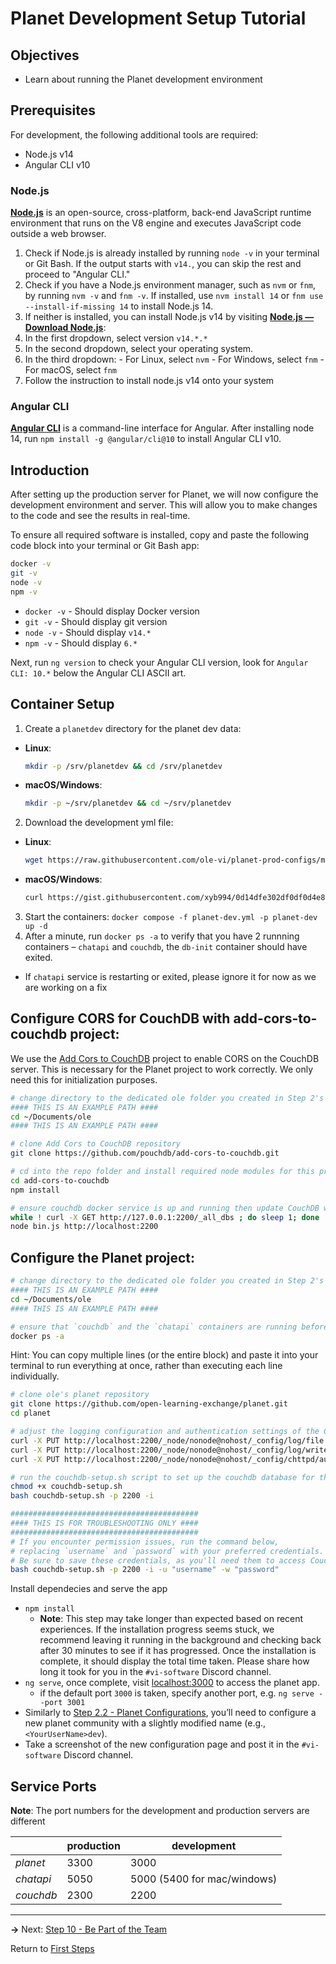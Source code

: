 ﻿# Planet Development Setup Tutorial

## Objectives

- Learn about running the Planet development environment

## Prerequisites

For development, the following additional tools are required:

- Node.js v14
- Angular CLI v10

### Node.js

[**Node.js**](https://nodejs.org) is an open-source, cross-platform, back-end JavaScript runtime environment that runs on the V8 engine and executes JavaScript code outside a web browser.

1. Check if Node.js is already installed by running `node -v` in your terminal or Git Bash. If the output starts with `v14.`, you can skip the rest and proceed to "Angular CLI."
2. Check if you have a Node.js environment manager, such as `nvm` or `fnm`, by running `nvm -v` and `fnm -v`. If installed, use `nvm install 14` or `fnm use --install-if-missing 14` to install Node.js 14.
3. If neither is installed, you can install Node.js v14 by visiting [**Node.js — Download Node.js**](https://nodejs.org/en/download/package-manager):
  1. In the first dropdown, select version `v14.*.*`
  2. In the second dropdown, select your operating system.
  3. In the third dropdown:
    - For Linux, select `nvm`
    - For Windows, select `fnm`
    - For macOS, select `fnm`
  4. Follow the instruction to install node.js v14 onto your system

### Angular CLI

[**Angular CLI**](https://cli.angular.io) is a command-line interface for Angular. After installing node 14, run `npm install -g @angular/cli@10` to install Angular CLI v10.

## Introduction

After setting up the production server for Planet, we will now configure the development environment and server. This will allow you to make changes to the code and see the results in real-time. 

To ensure all required software is installed, copy and paste the following code block into your terminal or Git Bash app:

```bash
docker -v
git -v
node -v
npm -v
```

- `docker -v` - Should display Docker version
- `git -v` - Should display git version
- `node -v` - Should display `v14.*`
- `npm -v` - Should display `6.*`

Next, run `ng version` to check your Angular CLI version, look for `Angular CLI: 10.*` below the Angular CLI ASCII art.

## Container Setup

1. Create a `planetdev` directory for the planet dev data:
  - **Linux**:
    ```bash
    mkdir -p /srv/planetdev && cd /srv/planetdev
    ```
  - **macOS/Windows**:
    ```bash
    mkdir -p ~/srv/planetdev && cd ~/srv/planetdev
    ```
2. Download the development yml file:
  - **Linux**:
    ```bash
    wget https://raw.githubusercontent.com/ole-vi/planet-prod-configs/main/planet-dev.yml
    ```
  - **macOS/Windows**:
    ```bash
    curl https://gist.githubusercontent.com/xyb994/0d14dfe302df0df0d4e8d8df0d1d5feb/raw/planet-dev-mac.yml -o planet-dev.yml
    ```
3. Start the containers: `docker compose -f planet-dev.yml -p planet-dev up -d`
4. After a minute, run `docker ps -a` to verify that you have 2 runnning containers – `chatapi` and `couchdb`, the `db-init` container should have exited.
  - If `chatapi` service is restarting or exited, please ignore it for now as we are working on a fix

## Configure CORS for CouchDB with add-cors-to-couchdb project:

We use the [Add Cors to CouchDB](https://github.com/pouchdb/add-cors-to-couchdb) project to enable CORS on the CouchDB server. This is necessary for the Planet project to work correctly. We only need this for initialization purposes.

```bash
# change directory to the dedicated ole folder you created in Step 2's "Preparation" section
#### THIS IS AN EXAMPLE PATH ####
cd ~/Documents/ole
#### THIS IS AN EXAMPLE PATH ####
```

```bash
# clone Add Cors to CouchDB repository
git clone https://github.com/pouchdb/add-cors-to-couchdb.git

# cd into the repo folder and install required node modules for this project
cd add-cors-to-couchdb
npm install

# ensure couchdb docker service is up and running then update CouchDB with CORS settings
while ! curl -X GET http://127.0.0.1:2200/_all_dbs ; do sleep 1; done
node bin.js http://localhost:2200
```

## Configure the Planet project:

```bash
# change directory to the dedicated ole folder you created in Step 2's "Preparation" section
#### THIS IS AN EXAMPLE PATH ####
cd ~/Documents/ole
#### THIS IS AN EXAMPLE PATH ####
```

```bash
# ensure that `couchdb` and the `chatapi` containers are running before proceeding.
docker ps -a
```

Hint: You can copy multiple lines (or the entire block) and paste it into your terminal to run everything at once, rather than executing each line individually.

```bash
# clone ole's planet repository
git clone https://github.com/open-learning-exchange/planet.git
cd planet

# adjust the logging configuration and authentication settings of the CouchDB service
curl -X PUT http://localhost:2200/_node/nonode@nohost/_config/log/file -d '"/opt/couchdb/var/log/couch.log"'
curl -X PUT http://localhost:2200/_node/nonode@nohost/_config/log/writer -d '"file"'
curl -X PUT http://localhost:2200/_node/nonode@nohost/_config/chttpd/authentication_handlers -d '"{chttpd_auth, cookie_authentication_handler}, {chttpd_auth, proxy_authentication_handler}, {chttpd_auth, default_authentication_handler}"'

# run the couchdb-setup.sh script to set up the couchdb database for the planet project
chmod +x couchdb-setup.sh
bash couchdb-setup.sh -p 2200 -i
```

```bash
##########################################
#### THIS IS FOR TROUBLESHOOTING ONLY ####
##########################################
# If you encounter permission issues, run the command below,
# replacing `username` and `password` with your preferred credentials.
# Be sure to save these credentials, as you'll need them to access CouchDB through the Fauxton interface (`localhost:2200/_utils`).
bash couchdb-setup.sh -p 2200 -i -u "username" -w "password"
```

Install dependecies and serve the app

- `npm install`
  - **Note**: This step may take longer than expected based on recent experiences. If the installation progress seems stuck, we recommend leaving it running in the background and checking back after 30 minutes to see if it has progressed. Once the installation is complete, it should display the total time taken. Please share how long it took for you in the `#vi-software` Discord channel.
- `ng serve`, once complete, visit [localhost:3000](localhost:3000) to access the planet app.
  - if the default port `3000` is taken, specify another port, e.g. `ng serve --port 3001`
- Similarly to [Step 2.2 - Planet Configurations](vi-planet-configurations.md#Configure_Your_Planet_Community), you’ll need to configure a new planet community with a slightly modified name (e.g., `<YourUserName>dev`).
- Take a screenshot of the new configuration page and post it in the `#vi-software` Discord channel.

## Service Ports

**Note**: The port numbers for the development and production servers are different

||**production**|**development**|
|---|--------------|---------------|
| *planet* | 3300 | 3000 |
| *chatapi* | 5050 | 5000 (5400 for mac/windows) |
| *couchdb* | 2300 | 2200 |

---

**→** Next: [Step 10 - Be Part of the Team](vi-first-steps.md#Step_10_-_Be_Part_of_the_Team)

Return to [First Steps](vi-first-steps.md#Step_9_-_Planet_Developemnt_Setup)
